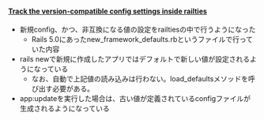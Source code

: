 #### [Track the version\-compatible config settings inside railties](https://github.com/rails/rails/pull/28469)

* 新規config、かつ、非互換になる値の設定をrailtiesの中で行うようになった
  * Rails 5.0にあったnew_framework_defaults.rbというファイルで行っていた内容
* rails newで新規に作成したアプリではデフォルトで新しい値が設定されるようになっている
  * なお、自動で上記値の読み込みは行わない。load_defaultsメソッドを呼び出す必要がある。
* app:updateを実行した場合は、古い値が定義されているconfigファイルが生成されるようになっている
